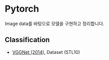 # Pytorch

Image data를 바탕으로 모델을 구현하고 정리합니다. 


## Classification 
+ [VGGNet (2014)](https://arxiv.org/pdf/1409.1556.pdf), Dataset (STL10)
